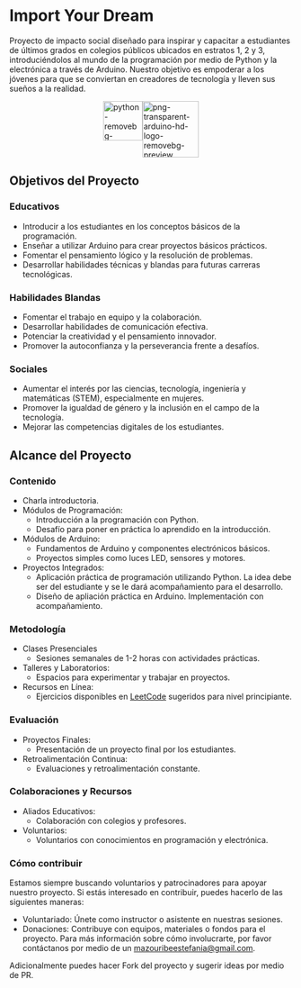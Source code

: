 # Import Your Dream
Proyecto de impacto social diseñado para inspirar y capacitar a estudiantes de últimos grados en colegios públicos ubicados en estratos 1, 2 y 3, introduciéndolos al mundo de la programación por medio de Python y la electrónica a través de Arduino. Nuestro objetivo es empoderar a los jóvenes para que se conviertan en creadores de tecnología y lleven sus sueños a la realidad.
<div style="display: flex; justify-content: center;" width="100%" > 
  <img src="https://i.ibb.co/h9PGBqQ/python-removebg-preview.png" alt="python-removebg-preview" border="0"  width="70">
  <img src="https://i.ibb.co/SsvWfM3/png-transparent-arduino-hd-logo-removebg-preview.png" alt="png-transparent-arduino-hd-logo-removebg-preview" border="0" width="100">
</div>

## Objetivos del Proyecto

### Educativos 
- Introducir a los estudiantes en los conceptos básicos de la programación.
- Enseñar a utilizar Arduino para crear proyectos básicos prácticos.
- Fomentar el pensamiento lógico y la resolución de problemas.
- Desarrollar habilidades técnicas y blandas para futuras carreras tecnológicas.

### Habilidades Blandas
- Fomentar el trabajo en equipo y la colaboración.
- Desarrollar habilidades de comunicación efectiva.
- Potenciar la creatividad y el pensamiento innovador.
- Promover la autoconfianza y la perseverancia frente a desafíos.

### Sociales

- Aumentar el interés por las ciencias, tecnología, ingeniería y matemáticas (STEM), especialmente en mujeres.
- Promover la igualdad de género y la inclusión en el campo de la tecnología.
- Mejorar las competencias digitales de los estudiantes.

## Alcance del Proyecto

### Contenido
- Charla introductoria.
- Módulos de Programación:
  - Introducción a la programación con Python.
  - Desafío para poner en práctica lo aprendido en la introducción.
- Módulos de Arduino:
  - Fundamentos de Arduino y componentes electrónicos básicos.
  - Proyectos simples como luces LED, sensores y motores.
- Proyectos Integrados:
   - Aplicación práctica de programación utilizando Python. La idea debe ser del estudiante y se le dará acompañamiento para el desarrollo.
   - Diseño de apliación práctica en Arduino. Implementación con acompañamiento.

### Metodología
- Clases Presenciales
  - Sesiones semanales de 1-2 horas con actividades prácticas.
- Talleres y Laboratorios:
  - Espacios para experimentar y trabajar en proyectos.
- Recursos en Línea:
  - Ejercicios disponibles en [LeetCode](https://leetcode.com/) sugeridos para nivel principiante.

### Evaluación 
- Proyectos Finales:
  - Presentación de un proyecto final por los estudiantes.
- Retroalimentación Continua:
  - Evaluaciones y retroalimentación constante.

### Colaboraciones y Recursos
- Aliados Educativos:
  - Colaboración con colegios y profesores.
- Voluntarios:
  - Voluntarios con conocimientos en programación y electrónica.

### Cómo contribuir
Estamos siempre buscando voluntarios y patrocinadores para apoyar nuestro proyecto. Si estás interesado en contribuir, puedes hacerlo de las siguientes maneras:

- Voluntariado: Únete como instructor o asistente en nuestras sesiones.
- Donaciones: Contribuye con equipos, materiales o fondos para el proyecto.
Para más información sobre cómo involucrarte, por favor contáctanos por medio de un [mazouribeestefania@gmail.com](mailto:mazouribeestefania@gmail.com?subject=Contribuir%20a%20Import%20Your%20Dream).

Adicionalmente puedes hacer Fork del proyecto y sugerir ideas por medio de PR.
